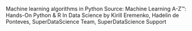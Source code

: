 Machine learning algorithms in Python
Source: Machine Learning A-Z™: Hands-On Python & R In Data Science by Kirill Eremenko, Hadelin de Ponteves, SuperDataScience Team, SuperDataScience Support
